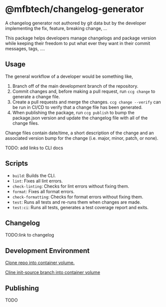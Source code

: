 # @mfbtech/changelog-generator

A changelog generator not authored by git data but by the developer implementing the fix, feature, breaking change, ...

This package helps developers manage changelogs and package version while keeping their freedom to put what ever they want in their commit messages, tags, ....

## Usage

The general workflow of a developer would be something like,

1. Branch off of the main development branch of the repository.
1. Commit changes and, before making a pull request, run `ccg change` to generate a change file.
1. Create a pull requests and merge the changes. `ccg change --verify` can be run in CI/CD to verify that a change file has been generated.
1. When publishing the package, run `ccg publish` to bump the package.json version and update the changelog file with all of the change files.

Change files contain date/time, a short description of the change and an associated version bump for the change (i.e. major, minor, patch, or none).

TODO: add links to CLI docs

## Scripts

- `build`: Builds the CLI.
- `lint`: Fixes all lint errors.
- `check-linting`: Checks for lint errors without fixing them.
- `format`: Fixes all format errors.
- `check-formatting`: Checks for format errors without fixing them.
- `test`: Runs all tests and re-runs them when changes are made.
- `test:ci`: Runs all tests, generates a test coverage report and exits.

## Changelog

TODO:link to changelog

## Development Environment

[Clone repo into container volume.](https://vscode.dev/redirect?url=vscode://ms-vscode-remote.remote-containers/cloneInVolume?url=https://github.com/lemke-ethan/changelog-generator.git)

[Cline init-source branch into container volume](https://vscode.dev/redirect?url=vscode://ms-vscode-remote.remote-containers/cloneInVolume?url=https://github.com/lemke-ethan/changelog-generator/tree/init-source)

## Publishing

TODO
